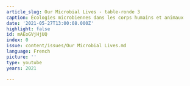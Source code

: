 ```yaml
---
article_slug: Our Microbial Lives - table-ronde 3
caption: Écologies microbiennes dans les corps humains et animaux
date: '2021-05-27T13:00:08.000Z'
highlight: false
id: mAEoGVjHjUQ
index: 0
issue: content/issues/Our Microbial Lives.md
language: French
picture: ''
type: youtube
years: 2021

---
```

